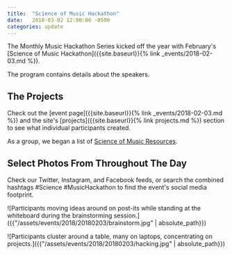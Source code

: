 ```yaml
---
title:  "Science of Music Hackathon"
date:   2018-03-02 12:00:00 -0500
categories: update
---
```

The Monthly Music Hackathon Series kicked off the year with February's [Science of Music Hackathon]({{site.baseurl}}{% link _events/2018-02-03.md %}).

The program contains details about the speakers.

## The Projects
Check out the [event page]({{site.baseurl}}{% link _events/2018-02-03.md %}) and the site's [projects]({{site.baseurl}}{% link projects.md %}) section to see what individual participants created.

As a group, we began a list of [Science of Music Resources](https://docs.google.com/document/d/1cEkcjvsJU5KIhi--S1tOJGSVTMQJcD72A_6awwgpXt8/edit#heading=h.dgjtlmp0jc2h).

## Select Photos From Throughout The Day
Check our Twitter, Instagram, and Facebook feeds, or search the combined hashtags #Science #MusicHackathon to find the event's social media footprint.

![Participants moving ideas around on post-its while standing at the whiteboard during the brainstorming session.]({{"/assets/events/2018/20180203/brainstorm.jpg" | absolute_path}})

![Participants cluster around a table, many on laptops, concentrating on projects.]({{"/assets/events/2018/20180203/hacking.jpg" | absolute_path}})
